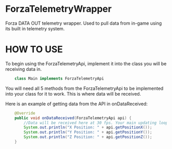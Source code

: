 # ForzaTelemetryWrapper
Forza DATA OUT telemetry wrapper. Used to pull data from in-game using its built in telemetry system.

# HOW TO USE

To begin using the ForzaTelemetryApi, implement it into the class you will be receiving data in.

```java
    class Main implements ForzaTelemetryApi
```

You will need all 5 methods from the ForzaTelemetryApi to be implemented into your class for it to work. This is where data will be received.

Here is an example of getting data from the API in onDataReceived:

```java
    @Override
    public void onDataReceived(ForzaTelemetryApi api) {
        //Data will be received here at 30 fps. Your main updating loop will be here.
        System.out.println("X Position: " + api.getPositionX());
        System.out.println("Y Position: " + api.getPositionY());
        System.out.println("Z Position: " + api.getPositionZ());
    }
```
